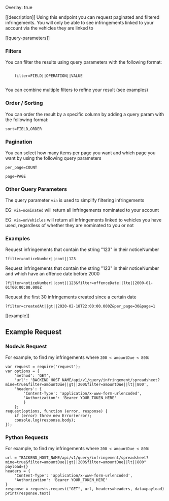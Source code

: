 Overlay: true

[[description]]
Using this endpoint you can request paginated and filtered infringements. You
will only be able to see infringements linked to your account via the vehicles
they are linked to


[[query-parameters]]
### Filters
You can filter the results using query parameters with the following format:

  <code>
    filter=FIELD||OPERATION||VALUE
  </code>

You can combine multiple filters to refine your result (see examples)

### Order / Sorting
You can order the result by a specific column by adding a query param with the following format:

<code>sort=FIELD,ORDER</code>

### Pagination
You can select how many items per page you want and which page you want by using the following query parameters

<code>per_page=COUNT</code>

<code>page=PAGE</code>

### Other Query Parameters
The query parameter `via` is used to simplify filtering infringements
  <p>EG: <code>via=nominated</code> will return all infringements nominated to your account</p>
  <p>EG: <code>via=onVehicles</code> will return all infringements linked to vehicles you have used, regardless of whether they are nominated to you or not</p>



### Examples
Request infringements that contain the string "123" in their noticeNumber

<code>?filter=noticeNumber||cont||123</code>

Request infringements that contain the string "123" in their noticeNumber and which have an offence date before 2000

<code>?filter=noticeNumber||cont||123&filter=offenceDate||lte||2000-01-01T00:00:00.000Z</code>


Request the first 30 infringements created since a certain date

<code>?filter=createdAt||gt||2020-02-18T22:00:00.000Z&per_page=30&page=1</code>



[[example]]
## Example Request
### NodeJs Request
For example, to find my infringements where ```200 < amountDue < 800```:

```angular2html
var request = require('request');
var options = {
    'method': 'GET',
    'url': 'BACKEND_HOST_NAME/api/v1/query/infringement/spreadsheet?mine=true&filter=amountDue||gt||200&filter=amountDue||lt||800',
    'headers': {
        'Content-Type': 'application/x-www-form-urlencoded',
        'Authorization': 'Bearer YOUR_TOKEN_HERE'
        }
    };
request(options, function (error, response) {
    if (error) throw new Error(error);
    console.log(response.body);
});
```

### Python Requests
For example, to find my infringements where ```200 < amountDue < 800```:

```angular2html
url = "BACKEND_HOST_NAME/api/v1/query/infringement/spreadsheet?mine=true&filter=amountDue||gt||200&filter=amountDue||lt||800"
payload={}
headers = {
    'Content-Type': 'application/x-www-form-urlencoded',
    'Authorization': 'Bearer YOUR_TOKEN_HERE'
}
response = requests.request("GET", url, headers=headers, data=payload)
print(response.text)
```
